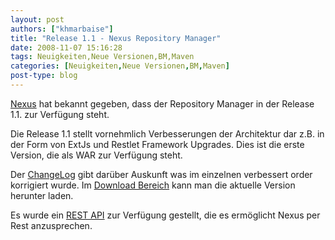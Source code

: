 ```yaml
---
layout: post
authors: ["khmarbaise"]
title: "Release 1.1 - Nexus Repository Manager"
date: 2008-11-07 15:16:28
tags: Neuigkeiten,Neue Versionen,BM,Maven
categories: [Neuigkeiten,Neue Versionen,BM,Maven]
post-type: blog
---
```

[Nexus](http://nexus.sonatype.org) hat bekannt gegeben, dass der Repository Manager in der Release 1.1. zur Verfügung steht.

Die Release 1.1 stellt vornehmlich Verbesserungen der Architektur dar z.B. in der Form von ExtJs und Restlet Framework Upgrades. Dies ist die erste Version, die als WAR zur Verfügung steht.

Der [ChangeLog](http://nexus.sonatype.org/using/changes.html) gibt darüber Auskunft was im einzelnen verbessert order korrigiert wurde. 
Im [Download Bereich](http://nexus.sonatype.org/downloads/) kann man die aktuelle Version herunter laden.

Es wurde ein [REST API](https://docs.sonatype.com/display/Nx/Nexus+Rest+API) zur Verfügung gestellt, die es ermöglicht Nexus per Rest anzusprechen.
